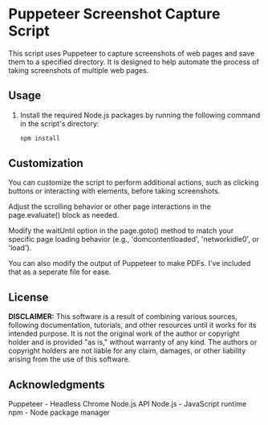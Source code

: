 # Puppeteer Screenshot Capture Script

This script uses Puppeteer to capture screenshots of web pages and save them to a specified directory. It is designed to help automate the process of taking screenshots of multiple web pages.

## Usage

1. Install the required Node.js packages by running the following command in the script's directory:

   ```bash
   npm install


## Customization

You can customize the script to perform additional actions, such as clicking buttons or interacting with elements, before taking screenshots.

Adjust the scrolling behavior or other page interactions in the page.evaluate() block as needed.

Modify the waitUntil option in the page.goto() method to match your specific page loading behavior (e.g., 'domcontentloaded', 'networkidle0', or 'load').

You can also modify the output of Puppeteer to make PDFs. I've included that as a seperate file for ease.

## License

**DISCLAIMER:** This software is a result of combining various sources, following documentation, tutorials, and other resources until it works for its intended purpose. It is not the original work of the author or copyright holder and is provided "as is," without warranty of any kind. The authors or copyright holders are not liable for any claim, damages, or other liability arising from the use of this software.

## Acknowledgments

Puppeteer - Headless Chrome Node.js API
Node.js - JavaScript runtime
npm - Node package manager


